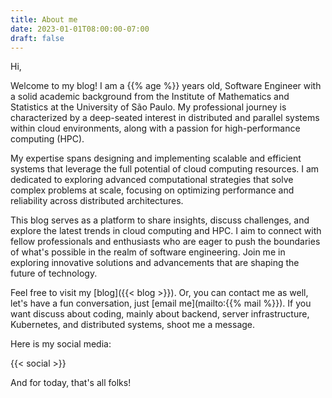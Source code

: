 ```yaml
---
title: About me
date: 2023-01-01T08:00:00-07:00
draft: false
---
```


Hi,

Welcome to my blog! I am a {{% age %}} years old, Software Engineer with a solid academic background from the Institute of Mathematics and Statistics at the University of São Paulo. My professional journey is characterized by a deep-seated interest in distributed and parallel systems within cloud environments, along with a passion for high-performance computing (HPC).

My expertise spans designing and implementing scalable and efficient systems that leverage the full potential of cloud computing resources. I am dedicated to exploring advanced computational strategies that solve complex problems at scale, focusing on optimizing performance and reliability across distributed architectures.

This blog serves as a platform to share insights, discuss challenges, and explore the latest trends in cloud computing and HPC. I aim to connect with fellow professionals and enthusiasts who are eager to push the boundaries of what's possible in the realm of software engineering. Join me in exploring innovative solutions and advancements that are shaping the future of technology.

Feel free to visit my [blog]({{< blog >}}). Or, you can contact me as well, let's have a fun conversation, just [email me](mailto:{{% mail %}}). If you want discuss about coding, mainly about backend, server infrastructure, Kubernetes, and distributed systems, shoot me a message.

Here is my social media:

{{< social >}}

And for today, that's all folks!
